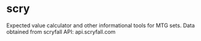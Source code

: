 # scry
Expected value calculator and other informational tools for MTG sets. Data obtained from scryfall API: api.scryfall.com
